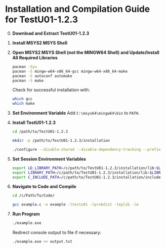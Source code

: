 # Installation and Compilation Guide for TestU01-1.2.3

0. **Download and Extract TestU01-1.2.3**

1. **Install MSYS2 MSYS Shell**

2. **Open MSYS2 MSYS Shell (not the MINGW64 Shell) and Update/Install All Required Libraries**
    ```sh
    pacman -Syu
    pacman -S mingw-w64-x86_64-gcc mingw-w64-x86_64-make
    pacman -S autoconf automake
    pacman -S make
    ```

    Check for successful installation with:
    ```sh
    which gcc
    which make
    ```

3. **Set Environment Variable**
    Add `C:\msys64\mingw64\bin` to `PATH`.

4. **Install TestU01-1.2.3**
    ```sh
    cd /path/to/TestU01-1.2.3

    mkdir -p /path/to/TestU01-1.2.3/installation

    ./configure --disable-shared --disable-dependency-tracking --prefix=/TestU01-1.2.3/installation
    ```

5. **Set Session Environment Variables**
    ```sh
    export LD_LIBRARY_PATH=/c/path/to/TestU01-1.2.3/installation/lib:$LD_LIBRARY_PATH
    export LIBRARY_PATH=/c/path/to/TestU01-1.2.3/installation/lib:$LIBRARY_PATH
    export C_INCLUDE_PATH=/c/path/to/TestU01-1.2.3/installation/include:$C_INCLUDE_PATH
    ```

6. **Navigate to Code and Compile**
    ```sh
    cd /c/Path/To/Code/

    gcc example.c -o example -ltestu01 -lprobdist -lmylib -lm
    ```

7. **Run Program**
    ```sh
    ./example.exe
    ```

    Redirect console output to file if necessary:
    ```sh
    ./example.exe >> output.txt
    ```
